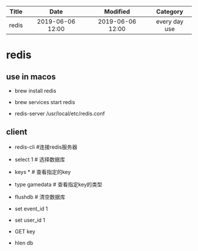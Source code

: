 | Title                | Date             | Modified         | Category          |
|:--------------------:|:----------------:|:----------------:|:-----------------:|
| redis              | 2019-06-06 12:00 | 2019-06-06 12:00 | every day use            |


# redis


## use in macos

- brew install redis
- brew services start redis

- redis-server /usr/local/etc/redis.conf


## client
- redis-cli #连接redis服务器


- select 1 # 选择数据库
- keys * # 查看指定的key
- type gamedata # 查看指定key的类型
- flushdb  # 清空数据库
- set event_id 1
- set user_id 1
- GET key
- hlen db
